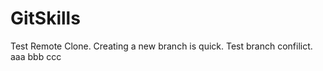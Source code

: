 GitSkills
=========

Test Remote Clone.
Creating a new branch is quick.
Test branch confilict.
aaa
bbb
ccc
